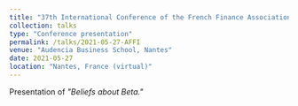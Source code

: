```yaml
---
title: "37th International Conference of the French Finance Association (AFFI)"
collection: talks
type: "Conference presentation"
permalink: /talks/2021-05-27-AFFI
venue: "Audencia Business School, Nantes"
date: 2021-05-27
location: "Nantes, France (virtual)"
---
```


Presentation of <i>"Beliefs about Beta."</i> 
